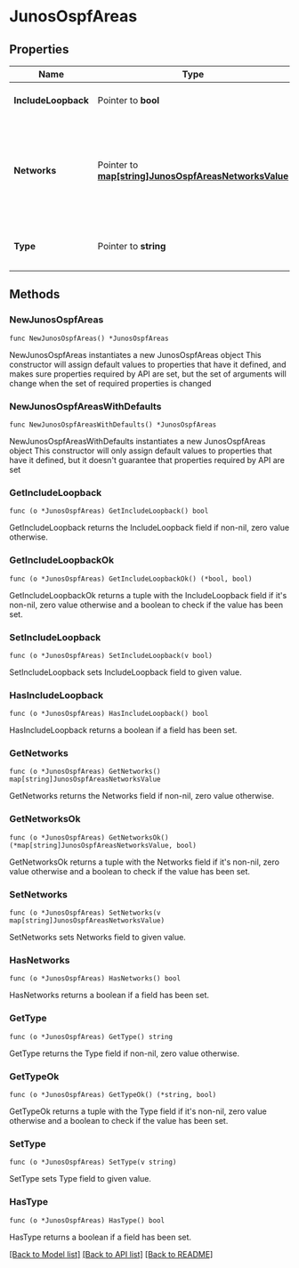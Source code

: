 # JunosOspfAreas

## Properties

Name | Type | Description | Notes
------------ | ------------- | ------------- | -------------
**IncludeLoopback** | Pointer to **bool** |  | [optional] [default to false]
**Networks** | Pointer to [**map[string]JunosOspfAreasNetworksValue**](JunosOspfAreasNetworksValue.md) | Networks to participate in an OSPF area.  Property key is the network name | [optional] 
**Type** | Pointer to **string** | OSPF type, default (default) / stub / nssa | [optional] [default to "default"]

## Methods

### NewJunosOspfAreas

`func NewJunosOspfAreas() *JunosOspfAreas`

NewJunosOspfAreas instantiates a new JunosOspfAreas object
This constructor will assign default values to properties that have it defined,
and makes sure properties required by API are set, but the set of arguments
will change when the set of required properties is changed

### NewJunosOspfAreasWithDefaults

`func NewJunosOspfAreasWithDefaults() *JunosOspfAreas`

NewJunosOspfAreasWithDefaults instantiates a new JunosOspfAreas object
This constructor will only assign default values to properties that have it defined,
but it doesn't guarantee that properties required by API are set

### GetIncludeLoopback

`func (o *JunosOspfAreas) GetIncludeLoopback() bool`

GetIncludeLoopback returns the IncludeLoopback field if non-nil, zero value otherwise.

### GetIncludeLoopbackOk

`func (o *JunosOspfAreas) GetIncludeLoopbackOk() (*bool, bool)`

GetIncludeLoopbackOk returns a tuple with the IncludeLoopback field if it's non-nil, zero value otherwise
and a boolean to check if the value has been set.

### SetIncludeLoopback

`func (o *JunosOspfAreas) SetIncludeLoopback(v bool)`

SetIncludeLoopback sets IncludeLoopback field to given value.

### HasIncludeLoopback

`func (o *JunosOspfAreas) HasIncludeLoopback() bool`

HasIncludeLoopback returns a boolean if a field has been set.

### GetNetworks

`func (o *JunosOspfAreas) GetNetworks() map[string]JunosOspfAreasNetworksValue`

GetNetworks returns the Networks field if non-nil, zero value otherwise.

### GetNetworksOk

`func (o *JunosOspfAreas) GetNetworksOk() (*map[string]JunosOspfAreasNetworksValue, bool)`

GetNetworksOk returns a tuple with the Networks field if it's non-nil, zero value otherwise
and a boolean to check if the value has been set.

### SetNetworks

`func (o *JunosOspfAreas) SetNetworks(v map[string]JunosOspfAreasNetworksValue)`

SetNetworks sets Networks field to given value.

### HasNetworks

`func (o *JunosOspfAreas) HasNetworks() bool`

HasNetworks returns a boolean if a field has been set.

### GetType

`func (o *JunosOspfAreas) GetType() string`

GetType returns the Type field if non-nil, zero value otherwise.

### GetTypeOk

`func (o *JunosOspfAreas) GetTypeOk() (*string, bool)`

GetTypeOk returns a tuple with the Type field if it's non-nil, zero value otherwise
and a boolean to check if the value has been set.

### SetType

`func (o *JunosOspfAreas) SetType(v string)`

SetType sets Type field to given value.

### HasType

`func (o *JunosOspfAreas) HasType() bool`

HasType returns a boolean if a field has been set.


[[Back to Model list]](../README.md#documentation-for-models) [[Back to API list]](../README.md#documentation-for-api-endpoints) [[Back to README]](../README.md)


